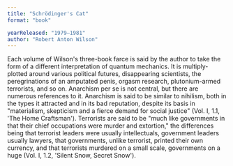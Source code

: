 ```yaml
---
title: "Schrödinger's Cat"
format: "book"

yearReleased: "1979–1981"
author: "Robert Anton Wilson"
---
```

Each volume of Wilson's three-book farce is said by the author to take the form of a different interpretation of quantum mechanics. It is multiply-plotted around various political futures, disappearing scientists, the peregrinations of an amputated penis, orgasm research, plutonium-armed terrorists, and so on. Anarchism per se is not central, but there are numerous references to it.  Anarchism is said to be similar to nihilism, both in the types it attracted and  in its bad reputation, despite its basis in "materialism, skepticism and a  fierce demand for social justice" (Vol. I, 1.1, 'The Home Craftsman').  Terrorists are said to be "much like governments in that their chief occupations  were murder and extortion," the differences being that terrorist leaders were  usually intellectuals, government leaders usually lawyers, that governments,  unlike terrorist, printed their own currency, and that terrorists murdered on a  small scale, governments on a huge (Vol. I, 1.2, 'Silent Snow, Secret Snow').
 